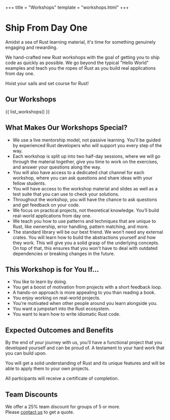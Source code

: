 +++
title = "Workshops"
template = "workshops.html"
+++

# Ship From Day One

Amidst a sea of Rust learning material, it's time for something genuinely
engaging and rewarding. 

We hand-crafted new Rust workshops with the goal of getting you to ship code as
quickly as possible. We go beyond the typical "Hello World" examples and teach
you the ropes of Rust as you build real applications from day one.

Hoist your sails and set course for Rust!

## Our Workshops

{{ list_workshops() }}

## What Makes Our Workshops Special?

* We use a live mentorship model, not passive learning. You’ll be guided by
  experienced Rust developers who will support you every step of the way.
* Each workshop is split up into two half-day sessions, where we will go through
  the material together, give you time to work on the exercises, and answer your
  questions along the way.
* You will also have access to a dedicated chat channel for each workshop, where
  you can ask questions and share ideas with your fellow students.
* You will have access to the workshop material and slides as
  well as a test suite that you can use to check your solutions.
* Throughout the workshop, you will have the chance to ask questions and get
  feedback on your code.
* We focus on practical projects, not theoretical knowledge. You’ll build
  real-world applications from day one.
* We teach you how to use patterns and techniques that are unique to Rust, like
  ownership, error handling, pattern matching, and more.
* The standard library will be our best friend. We won't need any external
  crates. You will learn how to build the abstractions yourself and how they
  work. This will give you a solid grasp of the underlying concepts. On top of
  that, this ensures that you won't have to deal with outdated dependencies or
  breaking changes in the future.

## This Workshop is for You If...

* You like to learn by doing.
* You get a boost of motivation from projects with a short feedback loop.
* A hands-on approach is more appealing to you than reading a book.
* You enjoy working on real-world projects.
* You're motivated when other people around you learn alongside you.
* You want a jumpstart into the Rust ecosystem.
* You want to learn how to write idiomatic Rust code.

## Expected Outcomes and Benefits

By the end of your journey with us, you’ll have a functional project that you
developed yourself and can be proud of. A testament to your hard work that you
can build upon.

You will get a solid understanding of Rust and its unique features and
will be able to apply them to your own projects.

All participants will receive a certificate of completion.

## Team Discounts

We offer a 25% team discount for groups of 5 or more.  
Please [contact us](/quote/) to get a quote.

